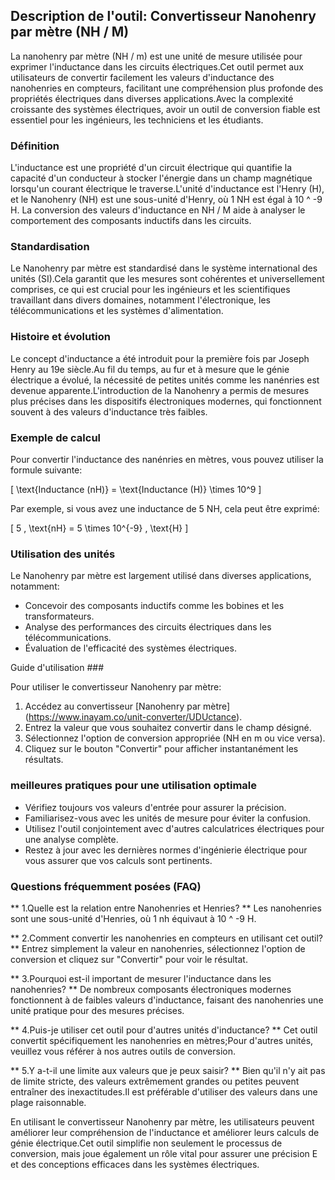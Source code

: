 ## Description de l'outil: Convertisseur Nanohenry par mètre (NH / M)

La nanohenry par mètre (NH / m) est une unité de mesure utilisée pour exprimer l'inductance dans les circuits électriques.Cet outil permet aux utilisateurs de convertir facilement les valeurs d'inductance des nanohenries en compteurs, facilitant une compréhension plus profonde des propriétés électriques dans diverses applications.Avec la complexité croissante des systèmes électriques, avoir un outil de conversion fiable est essentiel pour les ingénieurs, les techniciens et les étudiants.

### Définition

L'inductance est une propriété d'un circuit électrique qui quantifie la capacité d'un conducteur à stocker l'énergie dans un champ magnétique lorsqu'un courant électrique le traverse.L'unité d'inductance est l'Henry (H), et le Nanohenry (NH) est une sous-unité d'Henry, où 1 NH est égal à 10 ^ -9 H. La conversion des valeurs d'inductance en NH / M aide à analyser le comportement des composants inductifs dans les circuits.

### Standardisation

Le Nanohenry par mètre est standardisé dans le système international des unités (SI).Cela garantit que les mesures sont cohérentes et universellement comprises, ce qui est crucial pour les ingénieurs et les scientifiques travaillant dans divers domaines, notamment l'électronique, les télécommunications et les systèmes d'alimentation.

### Histoire et évolution

Le concept d'inductance a été introduit pour la première fois par Joseph Henry au 19e siècle.Au fil du temps, au fur et à mesure que le génie électrique a évolué, la nécessité de petites unités comme les nanénries est devenue apparente.L'introduction de la Nanohenry a permis de mesures plus précises dans les dispositifs électroniques modernes, qui fonctionnent souvent à des valeurs d'inductance très faibles.

### Exemple de calcul

Pour convertir l'inductance des nanénries en mètres, vous pouvez utiliser la formule suivante:

\[ \text{Inductance (nH)} = \text{Inductance (H)} \times 10^9 \]

Par exemple, si vous avez une inductance de 5 NH, cela peut être exprimé:

\[ 5 \, \text{nH} = 5 \times 10^{-9} \, \text{H} \]

### Utilisation des unités

Le Nanohenry par mètre est largement utilisé dans diverses applications, notamment:

- Concevoir des composants inductifs comme les bobines et les transformateurs.
- Analyse des performances des circuits électriques dans les télécommunications.
- Évaluation de l'efficacité des systèmes électriques.

Guide d'utilisation ###

Pour utiliser le convertisseur Nanohenry par mètre:

1. Accédez au convertisseur [Nanohenry par mètre] (https://www.inayam.co/unit-converter/UDUctance).
2. Entrez la valeur que vous souhaitez convertir dans le champ désigné.
3. Sélectionnez l'option de conversion appropriée (NH en m ou vice versa).
4. Cliquez sur le bouton "Convertir" pour afficher instantanément les résultats.

### meilleures pratiques pour une utilisation optimale

- Vérifiez toujours vos valeurs d'entrée pour assurer la précision.
- Familiarisez-vous avec les unités de mesure pour éviter la confusion.
- Utilisez l'outil conjointement avec d'autres calculatrices électriques pour une analyse complète.
- Restez à jour avec les dernières normes d'ingénierie électrique pour vous assurer que vos calculs sont pertinents.

### Questions fréquemment posées (FAQ)

** 1.Quelle est la relation entre Nanohenries et Henries? **
Les nanohenries sont une sous-unité d'Henries, où 1 nh équivaut à 10 ^ -9 H.

** 2.Comment convertir les nanohenries en compteurs en utilisant cet outil? **
Entrez simplement la valeur en nanohenries, sélectionnez l'option de conversion et cliquez sur "Convertir" pour voir le résultat.

** 3.Pourquoi est-il important de mesurer l'inductance dans les nanohenries? **
De nombreux composants électroniques modernes fonctionnent à de faibles valeurs d'inductance, faisant des nanohenries une unité pratique pour des mesures précises.

** 4.Puis-je utiliser cet outil pour d'autres unités d'inductance? **
Cet outil convertit spécifiquement les nanohenries en mètres;Pour d'autres unités, veuillez vous référer à nos autres outils de conversion.

** 5.Y a-t-il une limite aux valeurs que je peux saisir? **
Bien qu'il n'y ait pas de limite stricte, des valeurs extrêmement grandes ou petites peuvent entraîner des inexactitudes.Il est préférable d'utiliser des valeurs dans une plage raisonnable.

En utilisant le convertisseur Nanohenry par mètre, les utilisateurs peuvent améliorer leur compréhension de l'inductance et améliorer leurs calculs de génie électrique.Cet outil simplifie non seulement le processus de conversion, mais joue également un rôle vital pour assurer une précision E et des conceptions efficaces dans les systèmes électriques.